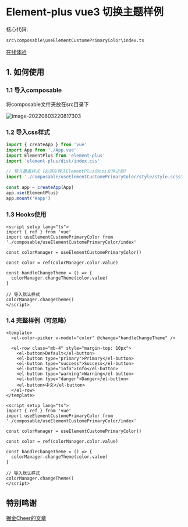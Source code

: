 # Element-plus vue3 切换主题样例

核心代码:
```
src\composable\useElementCustomePrimaryColor\index.ts
```



[在线体验](https://ep-switch-theme-7g72lo53fe4ca35a-1259020893.ap-shanghai.app.tcloudbase.com/)

## 1. 如何使用

### 1.1 导入composable

将composable文件夹放在src目录下

![image-20220803220817303](http://imgbed-xia-2.oss-cn-hangzhou.aliyuncs.com/img/2022/08/03/20220803-220819.png)

### 1.2 导入css样式

```javascript
import { createApp } from 'vue'
import App from './App.vue'
import ElementPlus from 'element-plus'
import 'element-plus/dist/index.css'

// 导入覆盖样式（必须在导入ElementPlus的css文件之后）
import './composable/useElementCustomePrimaryColor/style/style.scss'

const app = createApp(App)
app.use(ElementPlus)
app.mount('#app')

```



### 1.3 Hooks使用

```vue
<script setup lang="ts">
import { ref } from 'vue'
import useElementCustomePrimaryColor from './composable/useElementCustomePrimaryColor/index'

const colorManager = useElementCustomePrimaryColor()

const color = ref(colorManager.color.value)

const handleChangeTheme = () => {
  colorManager.changeTheme(color.value)
}

// 导入默认样式
colorManager.changeTheme()
</script>
```



### 1.4 完整样例（可忽略）

```vue
<template>
  <el-color-picker v-model="color" @change="handleChangeTheme" />

  <el-row class="mb-4" style="margin-top: 10px">
    <el-button>Default</el-button>
    <el-button type="primary">Primary</el-button>
    <el-button type="success">Success</el-button>
    <el-button type="info">Info</el-button>
    <el-button type="warning">Warning</el-button>
    <el-button type="danger">Danger</el-button>
    <el-button>中文</el-button>
  </el-row>
</template>

<script setup lang="ts">
import { ref } from 'vue'
import useElementCustomePrimaryColor from './composable/useElementCustomePrimaryColor/index'

const colorManager = useElementCustomePrimaryColor()

const color = ref(colorManager.color.value)

const handleChangeTheme = () => {
  colorManager.changeTheme(color.value)
}

// 导入默认样式
colorManager.changeTheme()
</script>
```





## 特别鸣谢

[掘金Cheer的文章](https://juejin.cn/post/7024025899813044232)
